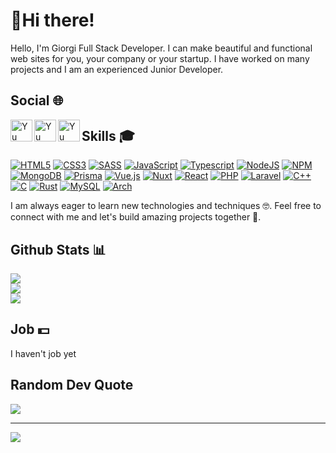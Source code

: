 # 👋Hi there!

Hello, I'm Giorgi Full Stack Developer. I can make beautiful and functional web sites for you, your company or your startup. I have worked on many projects and I am an experienced Junior Developer.

## Social 🌐

<a href="https://instagram.com/gorgozavri">
   <img align="left" src="https://raw.githubusercontent.com/yushi1007/yushi1007/main/images/instagram.svg" alt="Yu Shi | Instagram" width="35px"/>
</a>
<a href="https://www.linkedin.com/in/giorgi-milashvili-5233a1246/">
   <img align="left" src="https://raw.githubusercontent.com/yushi1007/yushi1007/main/images/linkedin.svg" alt="Yu Shi | LinkedIn" width="35px"/>
</a>
<a href="https://www.facebook.com/giorgi.milashvili.56">
   <img align="left" src="https://i.imgur.com/YbokdI0.png" alt="Yu Shi | Instagram" width="35px"/>
</a>

## Skills 🎓

[![HTML5](https://skillicons.dev/icons?i=html)](https://en.wikipedia.org/wiki/HTML)
[![CSS3](https://skillicons.dev/icons?i=css)](https://en.wikipedia.org/wiki/CSS)
[![SASS]()]()
[![JavaScript](https://skillicons.dev/icons?i=js)](https://en.wikipedia.org/wiki/JavaScript)
[![Typescript](https://skillicons.dev/icons?i=ts)](https://www.typescriptlang.org/)
[![NodeJS](https://skillicons.dev/icons?i=nodejs)](https://nodejs.org/en)
[![NPM](https://skillicons.dev/icons?i=npm)](https://www.npmjs.com/)
[![MongoDB](https://skillicons.dev/icons?i=mongodb)](https://www.mongodb.com/)
[![Prisma](https://skillicons.dev/icons?i=prisma)](https://www.prisma.io/)
[![Vue.js](https://skillicons.dev/icons?i=vue)](https://vuejs.org/)
[![Nuxt](https://skillicons.dev/icons?i=nuxtjs)](https://nuxt.com/)
[![React](https://skillicons.dev/icons?i=react)](https://react.dev/)
[![PHP](https://skillicons.dev/icons?i=php)](https://www.php.net/)
[![Laravel](https://skillicons.dev/icons?i=laravel)](https://laravel.com/)
[![C++](https://skillicons.dev/icons?i=cpp)](https://en.wikipedia.org/wiki/C%2B%2B)
[![C](https://skillicons.dev/icons?i=c)](https://en.wikipedia.org/wiki/C_(programming_language))
[![Rust](https://skillicons.dev/icons?i=rust)](https://www.rust-lang.org/)
[![MySQL](https://skillicons.dev/icons?i=mysql)](https://www.mysql.com/)
[![Arch](https://skillicons.dev/icons?i=arch)](https://archlinux.org/)

I am always eager to learn new technologies and techniques 🤓. Feel free to connect with me and let's build amazing projects together 🚀.

## Github Stats 📊

![](https://github-readme-stats.vercel.app/api?username=giorgi452&theme=dark&hide_border=false&include_all_commits=false&count_private=false)<br/>
![](https://github-readme-streak-stats.herokuapp.com/?user=giorgi452&theme=dark&hide_border=false)<br/>
![](https://github-readme-stats.vercel.app/api/top-langs/?username=giorgi452&theme=dark&hide_border=false&include_all_commits=false&count_private=false&layout=compact)

## Job 💵

I haven't job yet

## Random Dev Quote

![](https://quotes-github-readme.vercel.app/api?type=horizontal&theme=radical)

---

[![](https://visitcount.itsvg.in/api?id=giorgi452&label=Profile%20Views&icon=5&pretty=true)](https://visitcount.itsvg.in)
